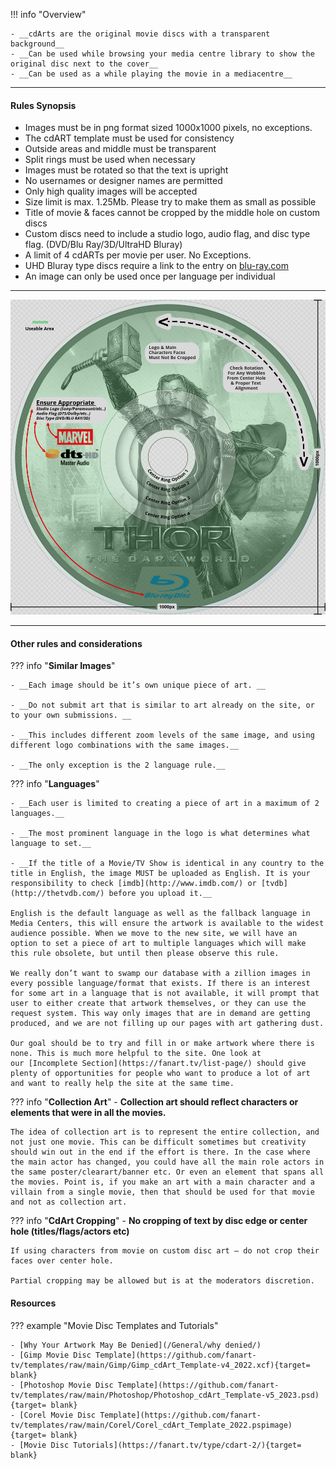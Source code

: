 !!! info "Overview"

    - __cdArts are the original movie discs with a transparent background__
    - __Can be used while browsing your media centre library to show the original disc next to the cover__
    - __Can be used as a while playing the movie in a mediacentre__


---

#### **Rules Synopsis**

- Images must be in png format sized 1000x1000 pixels, no exceptions.
- The cdART template must be used for consistency
- Outside areas and middle must be transparent
- Split rings must be used when necessary
- Images must be rotated so that the text is upright
- No usernames or designer names are permitted
- Only high quality images will be accepted
- Size limit is max. 1.25Mb. Please try to make them as small as possible
- Title of movie & faces cannot be cropped by the middle hole on custom discs
- Custom discs need to include a studio logo, audio flag, and disc type flag. (DVD/Blu Ray/3D/UltraHD Bluray)
- A limit of 4 cdARTs per movie per user. No Exceptions.
- UHD Bluray type discs require a link to the entry on [blu-ray.com](https://www.blu-ray.com/)
- An image can only be used once per language per individual
 
---

<img src="../../../assets/images/sizing-template-cdart.jpg" onmouseover="this.src='../../../assets/images/sizing-template-cdart.png'" onmouseout="this.src='../../../assets/images/sizing-template-cdart.jpg'"/>

---

#### __Other rules and considerations__

??? info "**Similar Images**"  

    - __Each image should be it’s own unique piece of art. __

    - __Do not submit art that is similar to art already on the site, or to your own submissions. __

    - __This includes different zoom levels of the same image, and using different logo combinations with the same images.__

    - __The only exception is the 2 language rule.__
    


??? info "**Languages**"

    - __Each user is limited to creating a piece of art in a maximum of 2 languages.__

    - __The most prominent language in the logo is what determines what language to set.__

    - __If the title of a Movie/TV Show is identical in any country to the title in English, the image MUST be uploaded as English. It is your responsibility to check [imdb](http://www.imdb.com/) or [tvdb](http://thetvdb.com/) before you upload it.__

    English is the default language as well as the fallback language in Media Centers, this will ensure the artwork is available to the widest audience possible. When we move to the new site, we will have an option to set a piece of art to multiple languages which will make this rule obsolete, but until then please observe this rule.

    We really don’t want to swamp our database with a zillion images in every possible language/format that exists. If there is an interest for some art in a language that is not available, it will prompt that user to either create that artwork themselves, or they can use the request system. This way only images that are in demand are getting produced, and we are not filling up our pages with art gathering dust.  
    
    Our goal should be to try and fill in or make artwork where there is none. This is much more helpful to the site. One look at our [Incomplete Section](https://fanart.tv/list-page/) should give plenty of opportunities for people who want to produce a lot of art and want to really help the site at the same time.


??? info "**Collection Art**"
    - __Collection art should reflect characters or elements that were in all the movies.__

    The idea of collection art is to represent the entire collection, and not just one movie. This can be difficult sometimes but creativity should win out in the end if the effort is there. In the case where the main actor has changed, you could have all the main role actors in the same poster/clearart/banner etc. Or even an element that spans all the movies. Point is, if you make an art with a main character and a villain from a single movie, then that should be used for that movie and not as collection art.


??? info "**CdArt Cropping**"
    - __No cropping of text by disc edge or center hole (titles/flags/actors etc)__
 
    If using characters from movie on custom disc art – do not crop their faces over center hole.  
    
    Partial cropping may be allowed but is at the moderators discretion. 


#### __Resources__

??? example "Movie Disc Templates and Tutorials"

    - [Why Your Artwork May Be Denied](/General/why denied/)
    - [Gimp Movie Disc Template](https://github.com/fanart-tv/templates/raw/main/Gimp/Gimp_cdArt_Template-v4_2022.xcf){target= blank}
    - [Photoshop Movie Disc Template](https://github.com/fanart-tv/templates/raw/main/Photoshop/Photoshop_cdArt_Template-v5_2023.psd){target= blank}
    - [Corel Movie Disc Template](https://github.com/fanart-tv/templates/raw/main/Corel/Corel_cdArt_Template_2022.pspimage){target= blank}
    - [Movie Disc Tutorials](https://fanart.tv/type/cdart-2/){target= blank}
    
    